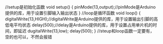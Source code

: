//setup是初始化函数
void setup() {
pinMode(13,output);//pinMode是Arduino提供的库，用于设置引脚输入输出状态
}
//loop是循环函数
void loop() {
digitalWrite(13,HIGH);//digitalWrite是Arduino提供的库，用于设置输出引脚的高低电平均状态
delay(500);//delay是Arduino提供的库，用于设置占用单片机的时间，即延迟
dugitalWrite(13,low);
delay(500);
}
//steup和loop函数一定要有，空的也可以，不然会报错